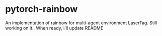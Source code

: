 # pytorch-rainbow

An implementation of rainbow for multi-agent environment LaserTag. Still working on it.. When ready, i'll update README